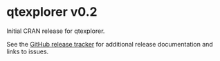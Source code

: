 # qtexplorer v0.2

Initial CRAN release for qtexplorer. 

See the [GitHub release tracker](https://github.com/safetyGraphics/qtexplorer/releases) for additional release documentation and links to issues. 